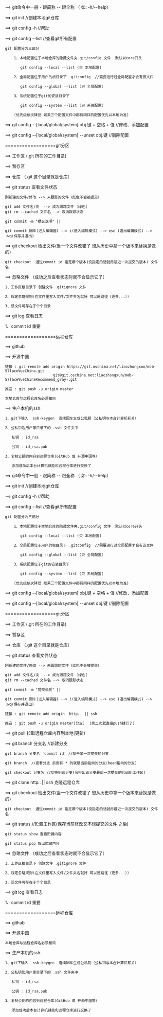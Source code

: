 ﻿==> git命令中一般 - 跟简称 -- 跟全称 （ 如: -h/--help）

==> git init  //创建本地git仓库

==> git config -h //帮助

==> git config --list  //查看git所有配置

    git 配置分为三部分

        1、本地配置位于本地仓库的隐藏文件夹.git/config 文件  默认以core开头

           git config --local --list (只 本地配置)

        2、全局配置位于用户的根目录下 .gitconfig  //需要进行过全局配置才会有该文件

           git config --global --list (只 全局配置)

        3、系统配置位于git的安装目录下

           git config --system --list (只 系统配置)

        (优先级依次降低 如果三个配置文件中都有同样的配置优先以本地为准)

==>  git config --[local/global/system] obj.键 + 空格 + 值 //修改、添加配置

==>  git config --[local/global/system] --unset obj.键  //删除配置

==================git分区

==> 工作区 (.git 所在的工作目录)

==> 暂存区

==> 仓库 （.git 这个目录就是仓库）


==> git status 查看文件状态

    刚新建的文件/修改 --> 未跟踪的文件（红色不会被提交）

    git add 文件名/夹  --> 成为跟踪文件 (绿色)
    git rm --cached 文件名 --> 取消跟踪状态

    git commit -m "提交说明" || 

    git commit 回车(进入编辑器) --> i(进入编辑模式) --> esc (退出编辑模式) --> :wq(保存并退出)



==> git checkout 检出文件(当一个文件改错了 想从历史中拿一个版本来替换是做的)

    git checkout  通过commit id 指定哪个版本(没指定的话就用最近一次提交的版本) 文件名




==> 忽略文件 （成功之后查看状态时就不会显示它了）

    1、工作区根目录下 创建文件 .gitignore 文件

    2、规定忽略规则(在文件里写入文件/文件夹名就好 可以是路径（更多...）)

    3、该文件可存在于个个目录


==> git log 查看日志

   1、commit id  重要


==================远程仓库

==> github

==> 开源中国

    链接 : git remote add origin https://git.oschina.net/liaozhongxun/mob-57laceVueChina.git  
                          git@git.oschina.net:liaozhongxun/mob-57laceVueChinaRecommend_gray-.git

    推送 : git push -u origin master

    本地仓库与远程仓库名必须相同 


==> 生产本机的ssh  

    1、git下输入  ssh-keygen  连续回车生成公私钥（公私钥与本台计算机有关）

    2、公私钥匙用户家目录下的 .ssh 文件夹中

       私钥 : id_rsa 

       公钥 : id_rsa.pub

    3、复制公钥的内容到远程仓库(GitHub 或 开源中国等）

       添加成功后本台计算机就能和远程仓库进行交换了


==> git命令中一般 - 跟简称 -- 跟全称 （ 如: -h/--help）

==> git init  //创建本地git仓库

==> git config -h //帮助

==> git config --list  //查看git所有配置

    git 配置分为三部分

        1、本地配置位于本地仓库的隐藏文件夹.git/config 文件  默认以core开头

           git config --local --list (只 本地配置)

        2、全局配置位于用户的根目录下 .gitconfig  //需要进行过全局配置才会有该文件

           git config --global --list (只 全局配置)

        3、系统配置位于git的安装目录下

           git config --system --list (只 系统配置)

        (优先级依次降低 如果三个配置文件中都有同样的配置优先以本地为准)

==>  git config --[local/global/system] obj.键 + 空格 + 值 //修改、添加配置

==>  git config --[local/global/system] --unset obj.键  //删除配置

==================git分区

==> 工作区 (.git 所在的工作目录)

==> 暂存区

==> 仓库 （.git 这个目录就是仓库）


==> git status 查看文件状态

    刚新建的文件/修改 --> 未跟踪的文件（红色不会被提交）

    git add 文件名/夹  --> 成为跟踪文件 (绿色)
    git rm --cached 文件名 --> 取消跟踪状态

    git commit -m "提交说明" || 

    git commit 回车(进入编辑器) --> i(进入编辑模式) --> esc (退出编辑模式) --> :wq(保存并退出)

    链接 : git remote add origin  http.. || ssh

    推送 : git push -u origin master(分支)  (第二次就直接push就行了)

==> git pull 拉取远程仓库内容到本地(更新)

==> git branch 分支名 //新建分支

    git branch 分支名 'commit id' //基于某一次提交的分支

    git branch  //查看分支 前面有 * 的就是当前指向的分支(head指向的分支)

    git checkout 分支名 //切换到该分支(会检出该分支最后一次提交的代码到工作区)


==> git clone http.. || ssh  克隆远程仓库

==> git checkout 检出文件(当一个文件改错了 想从历史中拿一个版本来替换是做的)

    git checkout  通过commit id 指定哪个版本(没指定的话就用最近一次提交的版本) 文件名


==> git status //贮藏工作区(保存当前修改又不想提交的文件 之后)

    git status show 查看贮藏内容

    git status pop 取出贮藏内容


==> 忽略文件 （成功之后查看状态时就不会显示它了）

    1、工作区根目录下 创建文件 .gitignore 文件

    2、规定忽略规则(在文件里写入文件/文件夹名就好 可以是路径（更多...）)

    3、该文件可存在于个个目录


==> git log 查看日志

   1、commit id  重要


==================远程仓库

==> github

==> 开源中国

    本地仓库与远程仓库名必须相同 

==> 生产本机的ssh  

    1、git下输入  ssh-keygen  连续回车生成公私钥（公私钥与本台计算机有关）

    2、公私钥匙用户家目录下的 .ssh 文件夹中

       私钥 : id_rsa 

       公钥 : id_rsa.pub

    3、复制公钥的内容到远程仓库(GitHub 或 开源中国等）

       添加成功后本台计算机就能和远程仓库进行交换了


